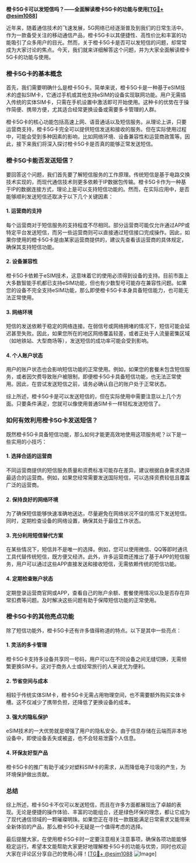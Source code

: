 **橙卡5G卡可以发短信吗？——全面解读橙卡5G卡的功能与使用[[TG💪+ @esim1088](https://t.me/s/esim1088)]**

近年来，随着通信技术的飞速发展，5G网络已经逐渐普及到我们的日常生活中。作为一款备受关注的移动通信产品，橙卡5G卡以其便捷性、高性价比和丰富的功能吸引了众多用户的目光。然而，关于橙卡5G卡是否可以发短信的问题，却常常成为大家讨论的焦点。今天，我们就来详细解答这个问题，并为大家全面解读橙卡5G卡的功能与使用。

### 橙卡5G卡的基本概念

首先，我们需要明确什么是橙卡5G卡。简单来说，橙卡5G卡是一种基于eSIM技术的虚拟SIM卡，它通过手机或其他支持eSIM的设备实现联网功能。用户无需插入传统的实体SIM卡，只需在手机设置中激活即可开始使用。这种卡的优势在于操作简便、携带方便，尤其适合经常更换设备或需要多卡管理的人群。

橙卡5G卡的核心功能包括高速上网、语音通话以及短信服务。从理论上讲，只要运营商支持，橙卡5G卡完全可以提供短信发送和接收的服务。但在实际使用过程中，可能会受到多种因素的影响，比如网络环境、设备兼容性和运营商政策等。因此，接下来我们将深入探讨橙卡5G卡是否真的能够正常发送短信。

### 橙卡5G卡能否发送短信？

要回答这个问题，我们首先要了解短信服务的工作原理。传统短信是基于电路交换技术实现的，而现代通信技术则更多依赖于IP数据包传输。橙卡5G卡作为一种基于IP的数据连接方式，理论上是可以支持短信功能的。然而，在实际应用中，是否能够顺利发送短信还取决于以下几个关键因素：

#### 1. **运营商的支持**
   每个运营商对于短信服务的支持程度不尽相同。部分运营商可能仅允许通过APP或特定平台发送短信，而另一些运营商则可以直接通过短信接口完成操作。因此，如果你使用的橙卡5G卡是由某家运营商提供的，建议先查看该运营商的具体规定，确保其支持短信功能。

#### 2. **设备兼容性**
   橙卡5G卡依赖于eSIM技术，这意味着它的使用必须得到设备的支持。目前市面上大多数智能手机都已支持eSIM功能，但也有少数型号可能存在兼容性问题。如果您的设备不完全支持eSIM功能，那么即使橙卡5G卡本身具备短信能力，也可能无法正常使用。

#### 3. **网络环境**
   短信的发送依赖于稳定的网络连接。在弱信号或网络拥堵的情况下，短信可能会延迟甚至失败。因此，如果您所在的地区网络覆盖较差，或者正处于人流量密集区域（如地铁站、大型商场等），发送短信的成功率可能会受到影响。

#### 4. **个人账户状态**
   用户的账户状态也会影响短信功能的正常使用。例如，如果您的套餐未包含短信服务，或者因欠费导致账户被限制，即便橙卡5G卡具备短信功能，也无法正常使用。因此，在尝试发送短信之前，请务必确认自己的账户处于正常状态。

综上所述，橙卡5G卡是可以发送短信的，但在实际使用中需要注意以上几个方面。只要条件满足，您就可以像使用普通SIM卡一样轻松发送短信了。

### 如何有效利用橙卡5G卡发送短信？

既然橙卡5G卡具备短信功能，那么如何才能更高效地使用这项服务呢？以下是一些实用的小技巧：

#### 1. **选择合适的运营商**
   不同运营商提供的短信服务质量和资费标准可能存在差异。建议根据自身需求选择最适合的运营商。例如，如果您经常需要发送国际短信，可以选择资费较低且覆盖广泛的运营商。

#### 2. **保持良好的网络环境**
   为了确保短信能够快速准确地送达，尽量避免在网络状况不佳的情况下发送短信。同时，定期检查设备的网络设置，确保其处于最佳工作状态。

#### 3. **充分利用短信替代方案**
   在某些情况下，短信并不是唯一的选择。例如，您可以使用微信、QQ等即时通讯工具代替传统短信，既方便又经济。此外，许多运营商还推出了基于APP的短信服务，用户可以通过这些APP直接发送和接收短信，无需依赖传统的短信功能。

#### 4. **定期检查账户状态**
   定期登录运营商官网或APP，查看自己的账户余额、套餐使用情况以及是否存在异常扣费等问题。及时解决这些问题有助于保障短信功能的正常使用。

### 橙卡5G卡的其他亮点功能

除了短信功能外，橙卡5G卡还有许多值得称道的特点。以下是其中一些亮点：

#### 1. **灵活的多卡管理**
   橙卡5G卡支持多设备共享同一号码，用户可以在不同设备之间无缝切换，无需频繁更换SIM卡。这对于商务人士或经常旅行的人来说尤为便利。

#### 2. **节省空间与成本**
   相较于传统实体SIM卡，橙卡5G卡无需占用物理空间，也不需要额外购买实体卡槽。这不仅减少了携带负担，还降低了更换设备的成本。

#### 3. **强大的隐私保护**
   eSIM技术的一大优势就是增强了用户的隐私安全。由于信息存储在云端而非本地设备中，即使设备丢失或被盗，也不会轻易泄露个人信息。

#### 4. **环保友好型产品**
   橙卡5G卡的推广有助于减少对塑料SIM卡的需求，从而降低电子垃圾的产生，为环境保护做出贡献。

### 总结

综上所述，橙卡5G卡不仅可以发送短信，而且在许多方面都展现出了卓越的表现。无论是便捷的操作体验、丰富的功能组合，还是绿色环保的理念，都让它成为了现代通信领域的一颗璀璨明珠。如果您正在寻找一款既能满足日常需求又能带来全新体验的产品，那么橙卡5G卡无疑是一个值得考虑的选择。

最后提醒大家，在使用橙卡5G卡时一定要注意相关注意事项，确保各项功能能够稳定运行。希望本文能帮助大家更好地理解橙卡5G卡的功能与优势，同时也欢迎大家在评论区分享自己的使用心得！[[TG💪+ @esim1088](https://t.me/s/esim1088) ![Image](https://i.postimg.cc/4NQfJmqS/Snipaste-2025-05-13-00-14-12.png)]